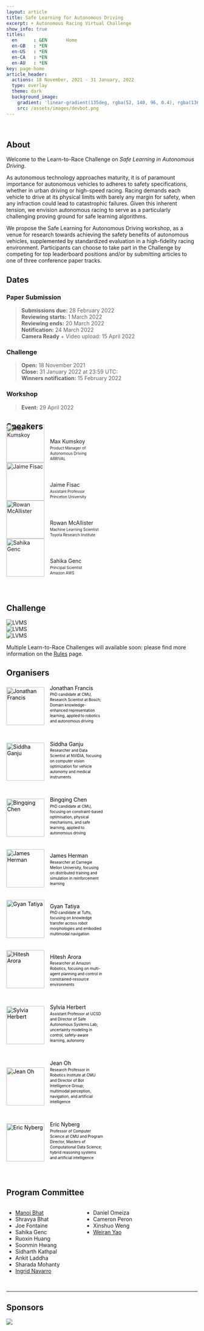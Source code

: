 ```yaml
---
layout: article
title: Safe Learning for Autonomous Driving
excerpt: + Autonomous Racing Virtual Challenge
show_info: true
titles:
  en      : &EN       Home
  en-GB   : *EN
  en-US   : *EN
  en-CA   : *EN
  en-AU   : *EN
key: page-home
article_header:
  actions: 18 November, 2021 - 31 January, 2022
  type: overlay
  theme: dark   
  background_image:
    gradient: 'linear-gradient(135deg, rgba(52, 140, 96, 0.4), rgba(136, 73, 107, 0.4))'
    src: /assets/images/devbot.png
---
```


<style>
.article__header--overlay .overlay {
    min-height: 36rem;
    padding-top: 5rem;
    padding-bottom: 5rem;
}

.article__header {
    margin: 0 0 0 0;
}

.article__header h1 {
    display: inline;
    font-size: 2.5em;
    letter-spacing: -0.04em;
    line-height: 0.9;
    text-shadow: -20px -8px 17px rgb(0 0 0 / 30%);
    word-wrap: break-word;
}

.overlay__excerpt {
    margin: 20px 0 0 0;
}

ul.menu li::after {
    content:"18 November 2021 - 31 January 2022";
}

ul.menu a {
    display: none;
}

.pc_list_item {
    display:inline-block;
    width:200px;
}

.organiser_profile {
    font-weight:normal;
    color: black;
}

.organiser_profile a:link a:visited a:hover a:active {
    font-weight:normal;
    color: #000000;
}

.organiser_profile p {
    font-weight:normal;
    color: #000000;
}

.logos-organizers {
    display: flex;
    align-items: center;
    flex-direction: row;
    flex-wrap: nowrap;
}

.img-fluid {
    max-width: 100%;
    height: auto;
}

img {
    vertical-align: middle;
    border-style: none;
}
</style>

<script>
  {%- include scripts/lib/swiper.js -%}
  var SOURCES = window.TEXT_VARIABLES.sources;
  window.Lazyload.js(SOURCES.jquery, function() {
    $('.swiper-demo').swiper();
  });
</script>

<script>

  var countDownDate = new Date("Jan 31, 2022 23:59:59 UTC").getTime();  
  countDownDate = countDownDate + 1000 * 3600 * 12


  var x = setInterval(function() {


    var now = new Date().getTime();


    var distance = countDownDate - now;


    var days = Math.floor(distance / (1000 * 60 * 60 * 24));
    var hours = Math.floor((distance % (1000 * 60 * 60 * 24)) / (1000 * 60 * 60));
    var minutes = Math.floor((distance % (1000 * 60 * 60)) / (1000 * 60));
    var seconds = Math.floor((distance % (1000 * 60)) / 1000);


    var countdown = days + "d " + hours + "h " + minutes + "m " + seconds + "s ";


    if (distance < 0) {
      clearInterval(x);
      countdown = "(expired)";  
    }

    document.getElementById("countdown").innerHTML = countdown

  }, 1000);
</script>

<br>

## About

Welcome to the Learn-to-Race Challenge on <i>Safe Learning in Autonomous Driving</i>.

As autonomous technology approaches maturity, it is of paramount importance for autonomous vehicles to adheres to safety specifications, whether in urban driving or high-speed racing. Racing demands each vehicle to drive at its physical limits with barely any margin for safety, when any infraction could lead to catastrophic failures. Given this inherent tension, we envision autonomous racing to serve as a particularly challenging proving ground for safe learning algorithms.<br>

We propose the Safe Learning for Autonomous Driving workshop, as a venue for research towards achieving the safety benefits of autonomous vehicles, supplemented by standardized evaluation in a high-fidelity racing environment. Participants can choose to take part in the Challenge by competing for top leaderboard positions and/or by submitting articles to one of three conference paper tracks.

## Dates

### Paper Submission

> <b>Submissions due:</b> 28 February 2022<br>
> <b>Reviewing starts:</b> 1 March 2022<br>
> <b>Reviewing ends:</b> 20 March 2022<br>
> <b>Notification:</b> 24 March 2022<br>
> <b>Camera Ready</b> + Video upload: 15 April 2022

### Challenge

> <b>Open:</b> 18 November 2021<br>
> <b>Close:</b> 31 January 2022 at 23:59 UTC: <b><span id="countdown"></span></b><br>
> <b>Winners notification:</b> 15 February 2022

### Workshop

> <b>Event:</b> 29 April 2022

## Speakers

<div style="display:inline; padding:20px 0 0 0; width:900px;">

<a href="javascript:;" target="_blank" class="speaker_profile">
<div style="display:inline-block; width:270px;">
<div style="display:inline-block; width:101px;">
<img style="width:100px; height:100px; position: relative; bottom: 40px;" src="/challenge/assets/images/speakers/max_kumskoy.png" alt="Max Kumskoy">
</div>
<div style="display:inline-block; width:150px; line-height:1.4;">
<p style="margin:0 0 0 10px;">Max Kumskoy</p>
<!--p style="margin:0 0 0 10px;">CMU + Bosch</p-->
<p style="margin:0 0 0 10px; font-size:10px;">Product Manager of Autonomous Driving<br>ARRIVAL</p>
</div>
</div>
</a>

<a href="javascript:;" target="_blank" class="speaker_profile">
<div style="display:inline-block; width:270px;">
<div style="display:inline-block; width:101px;">
<img style="width:100px; height:100px; position: relative; bottom: 40px;" src="/challenge/assets/images/speakers/jaime_fisac.png" alt="Jaime Fisac">
</div>
<div style="display:inline-block; width:150px; line-height:1.4;">
<p style="margin:0 0 0 10px;">Jaime Fisac</p>
<!--p style="margin:0 0 0 10px;">CMU + Bosch</p-->
<p style="margin:0 0 0 10px; font-size:10px;">Assistant Professor<br>Princeton University</p>
</div>
</div>
</a>

<a href="javascript:;" target="_blank" class="speaker_profile">
<div style="display:inline-block; width:270px;">
<div style="display:inline-block; width:101px;">
<img style="width:100px; height:100px; position: relative; bottom: 40px;" src="/challenge/assets/images/speakers/rowan_mcallister.png" alt="Rowan McAllister">
</div>
<div style="display:inline-block; width:150px; line-height:1.4;">
<p style="margin:0 0 0 10px;">Rowan McAllister</p>
<!--p style="margin:0 0 0 10px;">CMU + Bosch</p-->
<p style="margin:0 0 0 10px; font-size:10px;">Machine Learning Scientist<br>Toyota Research Institute</p>
</div>
</div>
</a>

<a href="javascript:;" target="_blank" class="speaker_profile">
<div style="display:inline-block; width:270px;">
<div style="display:inline-block; width:101px;">
<img style="width:100px; height:100px; position: relative; bottom: 40px;" src="/challenge/assets/images/speakers/sahika_genc.png" alt="Sahika Genc">
</div>
<div style="display:inline-block; width:150px; line-height:1.4;">
<p style="margin:0 0 0 10px;">Sahika Genc</p>
<!--p style="margin:0 0 0 10px;">CMU + Bosch</p-->
<p style="margin:0 0 0 10px; font-size:10px;">Principal Scientist<br>Amazon AWS</p>
</div>
</div>
</a>

</div>

## Challenge

<div class="swiper swiper-demo">
  <div class="swiper__wrapper">
    <div class="swiper__slide">
      <img src="{{ site.baseurl }}/assets/images/challenge/lvms-overhead.png" alt="LVMS">
    </div>
    <div class="swiper__slide">
      <img src="{{ site.baseurl }}/assets/images/challenge/anglesey-overhead.png" alt="LVMS">
    </div>
    <div class="swiper__slide">
      <img src="{{ site.baseurl }}/assets/images/challenge/thruxton-overhead.png" alt="LVMS">
    </div>
  </div>
  <div class="swiper__button swiper__button--prev fas fa-chevron-left"></div>
  <div class="swiper__button swiper__button--next fas fa-chevron-right"></div>
</div>

Multiple Learn-to-Race Challenges will available soon: please find more information on the <a href="https://learn-to-race.org/challenge/challenge.html">Rules</a> page.

## Organisers

<div style="display:inline; width:900px; vertical-align: top;">

<a href="javascript:;" target="_blank" class="organiser_profile">
<div style="display:inline-block; width:270px;">
<div style="display:inline-block; width:101px;">
<img style="width:100px; height:100px; position: relative; bottom: 40px;" src="/challenge/assets/images/organizers/jonathan_francis.png" alt="Jonathan Francis">
</div>
<div style="display:inline-block; width:150px; line-height:1.4;">
<p style="margin:0 0 0 10px;">Jonathan Francis</p>
<!--p style="margin:0 0 0 10px;">CMU + Bosch</p-->
<p style="margin:0 0 0 10px; font-size:10px;">PhD candidate at CMU, Research Scientist at Bosch; Domain knowledge-enhanced representation learning, applied to robotics and autonomous driving</p>
</div>
</div>
</a>

<a href="https://www.linkedin.com/in/sidgan/" target="_blank" class="organiser_profile">
<div style="display:inline-block; width:270px;">
<div style="display:inline-block; width:101px;">
<img style="width:100px; height:100px; position: relative; bottom: 40px;" src="/challenge/assets/images/organizers/siddha_ganju.png" alt="Siddha Ganju">
</div>
<div style="display:inline-block; width:150px; line-height:1.4;">
<p style="margin:0 0 0 10px;">Siddha Ganju</p>
<!--p style="margin:0 0 0 10px;">NVIDIA</p-->
<p style="margin:0 0 0 10px; font-size:10px;">Researcher and Data Scientist at NVIDIA, focusing on computer vision optimization for vehicle autonomy and medical instruments</p>
</div>
</div>
</a>

<a href="javascript:;" target="_blank" class="organiser_profile">
<div style="display:inline-block; width:270px;">
<div style="display:inline-block; width:101px;">
<img style="width:100px; height:100px; position: relative; bottom: 40px;" src="/challenge/assets/images/organizers/bingqing_chen.png" alt="Bingqing Chen">
</div>
<div style="display:inline-block; width:150px; line-height:1.4;">
<p style="margin:0 0 0 10px;">Bingqing Chen</p>
<!--p style="margin:0 0 0 10px;">CMU</p-->
<p style="margin:0 0 0 10px; font-size:10px;">PhD candidate at CMU, focusing on constraint-based optimisation, physical mechanisms, and safe learning, applied to autonomous driving</p>
</div>
</div>
</a>

<a href="javascript:;" target="_blank" class="organiser_profile">
<div style="display:inline-block; width:270px;">
<div style="display:inline-block; width:101px;">
<img style="width:100px; height:100px; position: relative; bottom: 40px;" src="/challenge/assets/images/organizers/james_herman.png" alt="James Herman">
</div>
<div style="display:inline-block; width:150px; line-height:1.4;">
<p style="margin:0 0 0 10px;">James Herman</p>
<!--p style="margin:0 0 0 10px;">CMU</p-->
<p style="margin:0 0 0 10px; font-size:10px;">Researcher at Carnegie Mellon University, focusing on distributed training and simulation in reinforcement learning</p>
</div>
</div>
</a>

<a href="javascript:;" target="_blank" class="organiser_profile">
<div style="display:inline-block; width:270px;">
<div style="display:inline-block; width:101px;">
<img style="width:100px; height:100px; position: relative; bottom: 40px;" src="/challenge/assets/images/organizers/gyan_tatiya.png" alt="Gyan Tatiya">
</div>
<div style="display:inline-block; width:150px; line-height:1.4;">
<p style="margin:0 0 0 10px;">Gyan Tatiya</p>
<!--p style="margin:0 0 0 10px;">CMU</p-->
<p style="margin:0 0 0 10px; font-size:10px;">PhD candidate at Tufts, focusing on knowledge transfer across robot morphologies and embodied multimodal navigation</p>
</div>
</div>
</a>

<a href="javascript:;" target="_blank" class="organiser_profile">
<div style="display:inline-block; width:270px;">
<div style="display:inline-block; width:101px;">
<img style="width:100px; height:100px; position: relative; bottom: 40px;" src="/challenge/assets/images/organizers/hitesh_arora.png" alt="Hitesh Arora">
</div>
<div style="display:inline-block; width:150px; line-height:1.4;">
<p style="margin:0 0 0 10px;">Hitesh Arora</p>
<!--p style="margin:0 0 0 10px;">CMU</p-->
<p style="margin:0 0 0 10px; font-size:10px;">Researcher at Amazon Robotics, focusing on multi-agent planning and control in constrained-resource environments</p>
</div>
</div>
</a>

<a href="https://sylviaherbert.com" target="_blank" class="organiser_profile">
<div style="display:inline-block; width:270px;">
<div style="display:inline-block; width:101px;">
<img style="width:100px; height:100px; position: relative; bottom: 40px;" src="/challenge/assets/images/organizers/sylvia_herbert.png" alt="Sylvia Herbert">
</div>
<div style="display:inline-block; width:150px; line-height:1.4;">
<p style="margin:0 0 0 10px;">Sylvia Herbert</p>
<!--p style="margin:0 0 0 10px;">CMU</p-->
<p style="margin:0 0 0 10px; font-size:10px;">Assistant Professor at UCSD and Director of Safe Autonomous Systems Lab; uncertainty modeling in control, safety-aware learning, autonomy</p>
</div>
</div>
</a>

<a href="https://www.cs.cmu.edu/~./jeanoh/" target="_blank" class="organiser_profile">
<div style="display:inline-block; width:270px;">
<div style="display:inline-block; width:101px;">
<img style="width:100px; height:100px; position: relative; bottom: 40px;" src="/challenge/assets/images/organizers/jean_oh.png" alt="Jean Oh">
</div>
<div style="display:inline-block; width:150px; line-height:1.4;">
<p style="margin:0 0 0 10px;">Jean Oh</p>
<!--p style="margin:0 0 0 10px;">CMU</p-->
<p style="margin:0 0 0 10px; font-size:10px;">Research Professor in Robotics Institute at CMU and Director of Bot Intelligence Group; multimodal perception, navigation, and artificial intelligence</p>
</div>
</div>
</a>

<a href="https://www.cs.cmu.edu/~ehn/" target="_blank" class="organiser_profile">
<div style="display:inline-block; width:270px;">
<div style="display:inline-block; width:101px;">
<img style="width:100px; height:100px; position: relative; bottom: 40px;" src="/challenge/assets/images/organizers/eric_nyberg.png" alt="Eric Nyberg">
</div>
<div style="display:inline-block; width:150px; line-height:1.4;">
<p style="margin:0 0 0 10px;">Eric Nyberg</p>
<!--p style="margin:0 0 0 10px;">CMU</p-->
<p style="margin:0 0 0 10px; font-size:10px;">Professor of Computer Science at CMU and Program Director, Masters of Computational Data Science; hybrid reasoning systems and artificial intelligence</p>
</div>
</div>
</a>

</div>

## Program Committee

<!-- column 1 -->
<div style="width:201px; display:inline-block;">
<ul>
<li><a href="https://manojbhat09.github.io/" target="_blank">Manoj Bhat</a></li>
<li>Shravya Bhat</li>
<li>Joe Fontaine</li>
<li>Sahika Genc</li>
<li>Ruoxin Huang</li>
<li>Soonmin Hwang</li>
<li>Sidharth Kathpal</li>
<li>Ankit Laddha</li>
<li>Sharada Mohanty</li>
<li><a href="https://navars.xyz/" target="_blank">Ingrid Navarro</a></li>
</ul>
</div>

<!-- column 2 -->
<div style="width:201px; display:inline-block; vertical-align: top;">
<ul>
<li>Daniel Omeiza</li>
<li>Cameron Peron</li>
<li>Xinshuo Weng</li>
<li><a href="https://github.com/weirayao" target="_blank">Weiran Yao</a></li>
<!--li>&nbsp;</li>
<li>&nbsp;</li>
<li>&nbsp;</li>
<li>&nbsp;</li>
<li>&nbsp;</li>
<li>&nbsp;</li-->
</ul>
</div>

<!-- column 3 -->
<div style="width:201px; display:inline-block; vertical-align: top;">
<ul>
<!--li>&nbsp;</li>
<li>&nbsp;</li>
<li>&nbsp;</li>
<li>&nbsp;</li>
<li>&nbsp;</li>
<li>&nbsp;</li>
<li>&nbsp;</li>
<li>&nbsp;</li>
<li>&nbsp;</li>
<li>&nbsp;</li-->
</ul>
</div>

<!-- column 4 -->
<div style="width:201px; display:inline-block; vertical-align: top;">
<ul>
<!--li>&nbsp;</li>
<li>&nbsp;</li>
<li>&nbsp;</li>
<li>&nbsp;</li>
<li>&nbsp;</li>
<li>&nbsp;</li>
<li>&nbsp;</li>
<li>&nbsp;</li>
<li>&nbsp;</li>
<li>&nbsp;</li-->
</ul>
</div>

---

## Sponsors

<img src="/challenge/assets/images/sponsors/sponsor_banner.png">

<!--
<div class="col-lg-12 col-xl-6">
            <div class="logos-organizers">
              <div class="logo-organizer">
                <img class="img-fluid" src="/challenge/assets/images/sponsors/arrival_logo.png">
              </div>
              <div class="logo-organizer">
                <img class="img-fluid" src="/challenge/assets/images/sponsors/cmu_logo.png">
              </div>
              <div class="logo-organizer">
                <img class="img-fluid" src="/challenge/assets/images/sponsors/aicrowd_logo.png">
              </div>
              <div class="logo-organizer">
                <img class="img-fluid" src="/challenge/assets/images/sponsors/aws_logo.png">
              </div>
              <div class="logo-organizer">
                <img class="img-fluid" src="/challenge/assets/images/sponsors/bosch_logo.png">
              </div>
            </div>
          </div>
-->
<!--
<div style="width:900px; display:inline-block;">
<img style="height:100px; width:186px;" src="/challenge/assets/images/sponsors/arrival_logo.png">
<img style="height:100px; width:157px;" src="/challenge/assets/images/sponsors/cmu_logo.png">
<img style="height:100px; width:100px;" src="/challenge/assets/images/sponsors/aicrowd_logo.png">
<img style="height:100px; width:98px;" src="/challenge/assets/images/sponsors/aws_logo.png">
<img style="height:100px; width:272px;" src="/challenge/assets/images/sponsors/bosch_logo.png">
<img style="height:100px; width:354px;" src="/challenge/assets/images/sponsors/honda_logo.png">
</div>
-->
